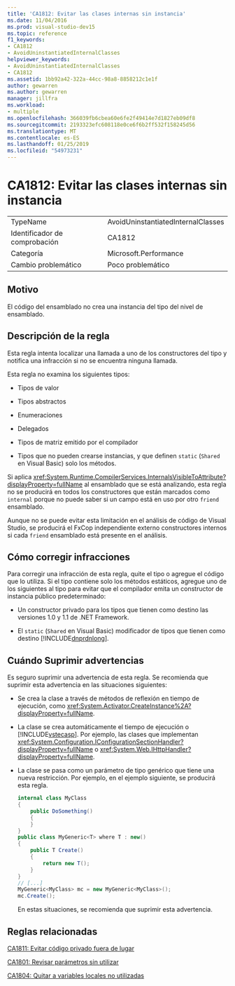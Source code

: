 ```yaml
---
title: 'CA1812: Evitar las clases internas sin instancia'
ms.date: 11/04/2016
ms.prod: visual-studio-dev15
ms.topic: reference
f1_keywords:
- CA1812
- AvoidUninstantiatedInternalClasses
helpviewer_keywords:
- AvoidUninstantiatedInternalClasses
- CA1812
ms.assetid: 1bb92a42-322a-44cc-98a8-8858212c1e1f
author: gewarren
ms.author: gewarren
manager: jillfra
ms.workload:
- multiple
ms.openlocfilehash: 366039fb6cbea60e6fe2f49414e7d1827eb09df8
ms.sourcegitcommit: 2193323efc608118e0ce6f6b2ff532f158245d56
ms.translationtype: MT
ms.contentlocale: es-ES
ms.lasthandoff: 01/25/2019
ms.locfileid: "54973231"
---
```

# <a name="ca1812-avoid-uninstantiated-internal-classes"></a>CA1812: Evitar las clases internas sin instancia

|||
|-|-|
|TypeName|AvoidUninstantiatedInternalClasses|
|Identificador de comprobación|CA1812|
|Categoría|Microsoft.Performance|
|Cambio problemático|Poco problemático|

## <a name="cause"></a>Motivo

El código del ensamblado no crea una instancia del tipo del nivel de ensamblado.

## <a name="rule-description"></a>Descripción de la regla

Esta regla intenta localizar una llamada a uno de los constructores del tipo y notifica una infracción si no se encuentra ninguna llamada.

Esta regla no examina los siguientes tipos:

- Tipos de valor

- Tipos abstractos

- Enumeraciones

- Delegados

- Tipos de matriz emitido por el compilador

- Tipos que no pueden crearse instancias, y que definen `static` (`Shared` en Visual Basic) solo los métodos.

Si aplica <xref:System.Runtime.CompilerServices.InternalsVisibleToAttribute?displayProperty=fullName> al ensamblado que se está analizando, esta regla no se producirá en todos los constructores que están marcados como `internal` porque no puede saber si un campo está en uso por otro `friend` ensamblado.

Aunque no se puede evitar esta limitación en el análisis de código de Visual Studio, se producirá el FxCop independiente externo constructores internos si cada `friend` ensamblado está presente en el análisis.

## <a name="how-to-fix-violations"></a>Cómo corregir infracciones

Para corregir una infracción de esta regla, quite el tipo o agregue el código que lo utiliza. Si el tipo contiene solo los métodos estáticos, agregue uno de los siguientes al tipo para evitar que el compilador emita un constructor de instancia público predeterminado:

- Un constructor privado para los tipos que tienen como destino las versiones 1.0 y 1.1 de .NET Framework.

- El `static` (`Shared` en Visual Basic) modificador de tipos que tienen como destino [!INCLUDE[dnprdnlong](../code-quality/includes/dnprdnlong_md.md)].

## <a name="when-to-suppress-warnings"></a>Cuándo Suprimir advertencias

Es seguro suprimir una advertencia de esta regla. Se recomienda que suprimir esta advertencia en las situaciones siguientes:

- Se crea la clase a través de métodos de reflexión en tiempo de ejecución, como <xref:System.Activator.CreateInstance%2A?displayProperty=fullName>.

- La clase se crea automáticamente el tiempo de ejecución o [!INCLUDE[vstecasp](../code-quality/includes/vstecasp_md.md)]. Por ejemplo, las clases que implementan <xref:System.Configuration.IConfigurationSectionHandler?displayProperty=fullName> o <xref:System.Web.IHttpHandler?displayProperty=fullName>.

- La clase se pasa como un parámetro de tipo genérico que tiene una nueva restricción. Por ejemplo, en el ejemplo siguiente, se producirá esta regla.

    ```csharp
    internal class MyClass
    {
        public DoSomething()
        {
        }
    }
    public class MyGeneric<T> where T : new()
    {
        public T Create()
        {
            return new T();
        }
    }
    // [...]
    MyGeneric<MyClass> mc = new MyGeneric<MyClass>();
    mc.Create();
    ```

  En estas situaciones, se recomienda que suprimir esta advertencia.

## <a name="related-rules"></a>Reglas relacionadas

[CA1811: Evitar código privado fuera de lugar](../code-quality/ca1811-avoid-uncalled-private-code.md)

[CA1801: Revisar parámetros sin utilizar](../code-quality/ca1801-review-unused-parameters.md)

[CA1804: Quitar a variables locales no utilizadas](../code-quality/ca1804-remove-unused-locals.md)